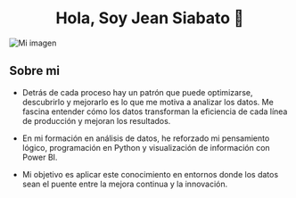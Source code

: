 <div align="center">
<h1 align="center">Hola, Soy Jean Siabato 👋</h1>
</div>
<!--<img src="file:///C:/Users/JeanN/OneDrive/Im%C3%A1genes/Blue%20Green%20Geometric%20Company%20LinkedIn%20Banner.png">--!>

![Mi imagen]("file:///C:/Users/JeanN/OneDrive/Im%C3%A1genes/Blue%20Green%20Geometric%20Company%20LinkedIn%20Banner.png")
## Sobre mi

-  Detrás de cada proceso hay un patrón que puede optimizarse, descubrirlo y mejorarlo es lo que me motiva a analizar los datos. Me fascina entender cómo los datos transforman la eficiencia de cada línea de producción y mejoran los resultados.

- En mi formación en análisis de datos, he reforzado mi pensamiento lógico, programación en Python y visualización de información con Power BI. 

- Mi objetivo es aplicar este conocimiento en entornos donde los datos sean el puente entre la mejora continua y la innovación.

<br>
<!--
**DarthQuinn/darthQuinn** is a ✨ _special_ ✨ repository because its `README.md` (this file) appears on your GitHub profile.

Here are some ideas to get you started:

- 🔭 I’m currently working on ...
- 🌱 I’m currently learning ...
- 👯 I’m looking to collaborate on ...
- 🤔 I’m looking for help with ...
- 💬 Ask me about ...
- 📫 How to reach me: ...
- 😄 Pronouns: ...
- ⚡ Fun fact: ...
-->
